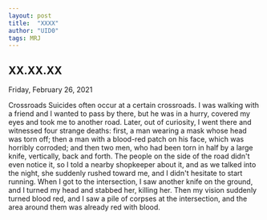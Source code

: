 ```yaml
---
layout: post 
title:  "XXXX"
author: "UID0"
tags: MRJ
---
```


## XX.XX.XX

Friday, February 26, 2021

Crossroads Suicides often occur at a certain crossroads. I was walking with a friend and I wanted to pass by there, but he was in a hurry, covered my eyes and took me to another road. Later, out of curiosity, I went there and witnessed four strange deaths: first, a man wearing a mask whose head was torn off; then a man with a blood-red patch on his face, which was horribly corroded; and then two men, who had been torn in half by a large knife, vertically, back and forth. The people on the side of the road didn't even notice it, so I told a nearby shopkeeper about it, and as we talked into the night, she suddenly rushed toward me, and I didn't hesitate to start running. When I got to the intersection, I saw another knife on the ground, and I turned my head and stabbed her, killing her. Then my vision suddenly turned blood red, and I saw a pile of corpses at the intersection, and the area around them was already red with blood.
